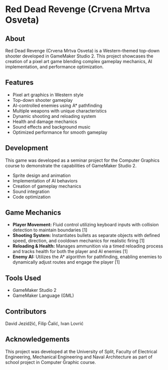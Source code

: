 # Red Dead Revenge (Crvena Mrtva Osveta)

## About
Red Dead Revenge (Crvena Mrtva Osveta) is a Western-themed top-down shooter developed in GameMaker Studio 2. This project showcases the creation of a pixel art game blending complex gameplay mechanics, AI implementation, and performance optimization.

## Features
- Pixel art graphics in Western style
- Top-down shooter gameplay
- AI-controlled enemies using A* pathfinding
- Multiple weapons with unique characteristics
- Dynamic shooting and reloading system
- Health and damage mechanics
- Sound effects and background music
- Optimized performance for smooth gameplay

## Development
This game was developed as a seminar project for the Computer Graphics course to demonstrate the capabilities of GameMaker Studio 2.

- Sprite design and animation
- Implementation of AI behaviors
- Creation of gameplay mechanics
- Sound integration
- Code optimization

## Game Mechanics
- **Player Movement:** Fluid control utilizing keyboard inputs with collision detection to maintain boundaries [1]  
- **Shooting System:** Instantiates bullets as separate objects with defined speed, direction, and cooldown mechanics for realistic firing [1]  
- **Reloading & Health:** Manages ammunition via a timed reloading process and tracks health for both the player and AI enemies [1]  
- **Enemy AI:** Utilizes the A* algorithm for pathfinding, enabling enemies to dynamically adjust routes and engage the player [1]

## Tools Used
- GameMaker Studio 2
- GameMaker Language (GML)

## Contributors
David Jezidžić, Filip Čalić, Ivan Lovrić

## Acknowledgements
This project was developed at the University of Split, Faculty of Electrical Engineering, Mechanical Engineering and Naval Architecture as part of school project in Computer Graphic course.
